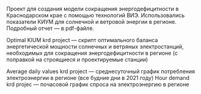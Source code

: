 Проект для создания модели сокращения энергодефицитности в Краснодарском крае с помощью технологий ВИЭ. Использовались показатели КИУМ для солнечной и ветровой энергии в регионе.
Подробный отчет — в pdf-файле.

Optimal KIUM krd project — скрипт оптимального баланса энергетической мощности солнечных и ветряных электростанций, необходимых для сокращения энергодефицитности в регионе 
(с поправкой на строящиеся и проектируемые станции)

Average daily values krd project — среднесуточный график потребления электроэнергии в регионе (все будние дни в 2021 году)
Hour demand krd projec — почасовой график спроса на электроэнергию в регионе
